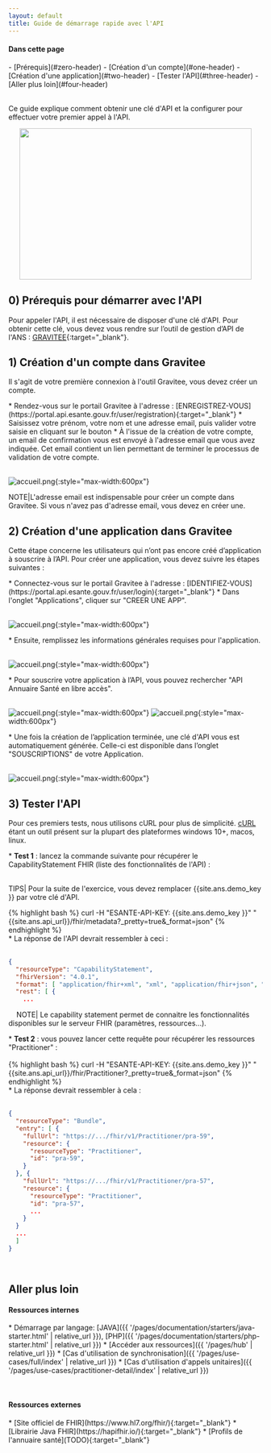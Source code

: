 ```yaml
---
layout: default
title: Guide de démarrage rapide avec l'API
---
```


#### Dans cette page
<div class="wysiwyg" markdown="1">
- [Prérequis](#zero-header)
- [Création d'un compte](#one-header)
- [Création d'une application](#two-header)
- [Tester l'API](#three-header)
- [Aller plus loin](#four-header)
</div>
<br />


Ce guide explique comment obtenir une clé d'API et la configurer pour effectuer votre premier appel à l'API.

<p align="center">
  <img width="460" height="300" src="img/workflow-gravitee-souscription-apikey.png">
</p>

## <a id="zero-header"></a>0) Prérequis pour démarrer avec l'API
Pour appeler l'API, il est nécessaire de disposer d'une clé d'API. Pour obtenir cette clé, vous devez vous rendre sur l’outil de gestion d’API de l'ANS :
[GRAVITEE](https://portal.api.esante.gouv.fr/catalog/api/962f412b-e08e-4ee7-af41-2be08eeee7f6){:target="_blank"}.


## <a id="one-header"></a>1) Création d'un compte dans Gravitee
Il s'agit de votre première connexion à l'outil Gravitee, vous devez créer un compte.
<div class="wysiwyg" markdown="1">
* Rendez-vous sur le portail Gravitee à l'adresse : [ENREGISTREZ-VOUS](https://portal.api.esante.gouv.fr/user/registration){:target="_blank"}
* Saisissez votre prénom, votre nom et une adresse email, puis valider votre saisie en cliquant sur le bouton 
* À l'issue de la création de votre compte, un email de confirmation vous est envoyé à l'adresse email que vous avez indiquée. Cet email contient un lien permettant de terminer le processus de validation de votre compte.
</div>
&nbsp;

![accueil.png](img/apim_creer_compte.png){:style="max-width:600px"}

NOTE|L'adresse email est indispensable pour créer un compte dans Gravitee. Si vous n'avez pas d'adresse email, vous devez en créer une.
   

## <a id="two-header"></a>2) Création d'une application dans Gravitee
Cette étape concerne les utilisateurs qui n’ont pas encore créé d’application à souscrire à l’API.
Pour créer une application, vous devez suivre les étapes suivantes :
<div class="wysiwyg" markdown="1">
* Connectez-vous sur le portail Gravitee à l'adresse : [IDENTIFIEZ-VOUS](https://portal.api.esante.gouv.fr/user/login){:target="_blank"}
* Dans l'onglet "Applications", cliquer sur "CREER UNE APP".
</div>
&nbsp;

![accueil.png](img/apim_creer_app.png){:style="max-width:600px"}

<div class="wysiwyg" markdown="1">
* Ensuite, remplissez les informations générales requises pour l'application.
</div>
&nbsp;

![accueil.png](img/apim_creer_app_1.png){:style="max-width:600px"}

<div class="wysiwyg" markdown="1">
* Pour souscrire votre application à l’API, vous pouvez rechercher "API Annuaire Santé en libre accès".
</div>
&nbsp;

![accueil.png](img/apim_creer_app_2.png){:style="max-width:600px"}
![accueil.png](img/apim_creer_app_3.png){:style="max-width:600px"}

<div class="wysiwyg" markdown="1">
* Une fois la création de l’application terminée, une clé d'API vous est automatiquement générée. Celle-ci est disponible dans l’onglet "SOUSCRIPTIONS" de votre Application.
</div>
&nbsp;

![accueil.png](img/apim_creer_app_4.png){:style="max-width:600px"}


## <a id="three-header"></a>3) Tester l'API
Pour ces premiers tests, nous utilisons cURL pour plus de simplicité. [cURL](https://curl.se/) étant un outil présent sur la plupart des plateformes windows 10+, macos, linux.
<div class="wysiwyg" markdown="1">
* <b>Test 1</b> : lancez la commande suivante pour récupérer le CapabilityStatement FHIR (liste des fonctionnalités de l'API) : 
</div>
&nbsp;

TIPS| Pour la suite de l'exercice, vous devez remplacer {{site.ans.demo_key }} par votre clé d'API.

<div class="code-sample"><div class="tab-content" data-name="bash">
{% highlight bash %}
curl -H "ESANTE-API-KEY: {{site.ans.demo_key }}" "{{site.ans.api_url}}/fhir/metadata?_pretty=true&_format=json"
{% endhighlight %}
</div></div>
<div class="wysiwyg" markdown="1">
* La réponse de l'API devrait ressembler à ceci : 
</div>
&nbsp;

```json
{
  "resourceType": "CapabilityStatement",
  "fhirVersion": "4.0.1",
  "format": [ "application/fhir+xml", "xml", "application/fhir+json", "json" ],
  "rest": [ {
    ...


```
&nbsp;
&nbsp;
NOTE| Le capability statement permet de connaitre les fonctionnalités disponibles sur le serveur FHIR (paramètres, ressources...).

<div class="wysiwyg" markdown="1">
* <b>Test 2</b> : vous pouvez lancer cette requête pour récupérer les ressources "Practitioner" :
</div>
&nbsp;
<div class="code-sample"><div class="tab-content" data-name="bash">
{% highlight bash %}
curl -H "ESANTE-API-KEY: {{site.ans.demo_key }}" "{{site.ans.api_url}}/fhir/Practitioner?_pretty=true&_format=json"
{% endhighlight %}
</div></div>

<div class="wysiwyg" markdown="1">
* La réponse devrait ressembler à cela :
</div>
&nbsp;

```json
{
  "resourceType": "Bundle",
  "entry": [ {
    "fullUrl": "https://.../fhir/v1/Practitioner/pra-59",
    "resource": {
      "resourceType": "Practitioner",
      "id": "pra-59",
    }
  }, {
    "fullUrl": "https://.../fhir/v1/Practitioner/pra-57",
    "resource": {
      "resourceType": "Practitioner",
      "id": "pra-57",
      ...
    }
  }
  ...
  ]
}


```

&nbsp;


## <a id="four-header"></a>Aller plus loin


#### Ressources internes 

<div class="wysiwyg" markdown="1">
* Démarrage par langage: [JAVA]({{ '/pages/documentation/starters/java-starter.html' | relative_url }}),  [PHP]({{ '/pages/documentation/starters/php-starter.html' | relative_url }})
* [Accéder aux ressources]({{ '/pages/hub' | relative_url }})
* [Cas d'utilisation de synchronisation]({{ '/pages/use-cases/full/index' | relative_url }})
* [Cas d'utilisation d'appels unitaires]({{ '/pages/use-cases/practitioner-detail/index' | relative_url }})
</div>

&nbsp;

#### Ressources externes

<div class="wysiwyg" markdown="1">
* [Site officiel de FHIR](https://www.hl7.org/fhir/){:target="_blank"}
* [Librairie Java FHIR](https://hapifhir.io/){:target="_blank"}
* [Profils de l'annuaire santé](TODO){:target="_blank"}
</div>